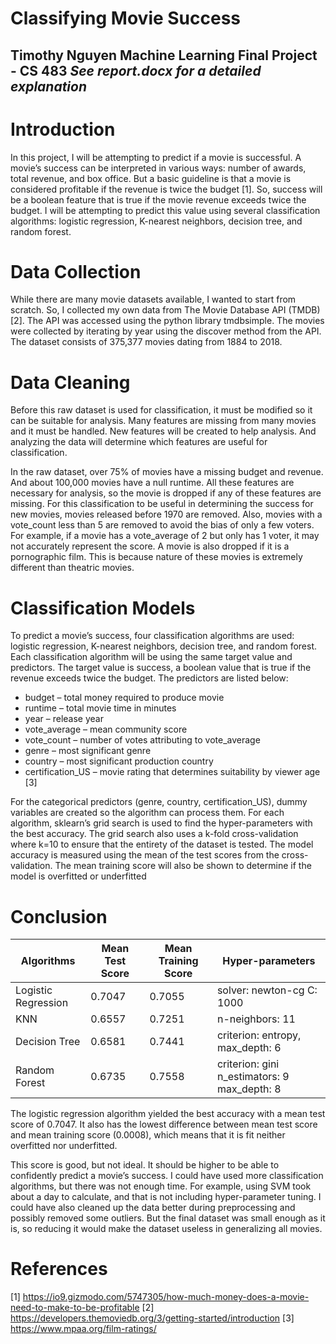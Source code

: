 ﻿# Classifying Movie Success
Timothy Nguyen
Machine Learning Final Project - CS 483
***See report.docx for a detailed explanation***
----

# Introduction
In this project, I will be attempting to predict if a movie is successful. A movie’s success can be interpreted in various ways: number of awards, total revenue, and box office. But a basic guideline is that a movie is considered profitable if the revenue is twice the budget [1]. So, success will be a boolean feature that is true if the movie revenue exceeds twice the budget. I will be attempting to predict this value using several classification algorithms: logistic regression, K-nearest neighbors, decision tree, and random forest.

# Data Collection
While there are many movie datasets available, I wanted to start from scratch. So, I collected my own data from The Movie Database API (TMDB) [2]. The API was accessed using the python library tmdbsimple. The movies were collected by iterating by year using the discover method from the API. The dataset consists of 375,377 movies dating from 1884 to 2018.

# Data Cleaning
Before this raw dataset is used for classification, it must be modified so it can be suitable for analysis. Many features are missing from many movies and it must be handled. New features will be created to help analysis. And analyzing the data will determine which features are useful for classification.

In the raw dataset, over 75% of movies have a missing budget and revenue. And about 100,000 movies have a null runtime. All these features are necessary for analysis, so the movie is dropped if any of these features are missing.  For this classification to be useful in determining the success for new movies, movies released before 1970 are removed. Also, movies with a vote_count less than 5 are removed to avoid the bias of only a few voters. For example, if a movie has a vote_average of 2 but only has 1 voter, it may not accurately represent the score. A movie is also dropped if it is a pornographic film. This is because nature of these movies is extremely different than theatric movies.

# Classification Models
To predict a movie’s success, four classification algorithms are used: logistic regression, K-nearest neighbors, decision tree, and random forest. Each classification algorithm will be using the same target value and predictors. The target value is success, a boolean value that is true if the revenue exceeds twice the budget. The predictors are listed below:

* budget – total money required to produce movie
* runtime – total movie time in minutes
* year – release year
* vote_average – mean community score
* vote_count – number of votes attributing to vote_average
* genre – most significant genre
* country – most significant production country
* certification_US – movie rating that determines suitability by viewer age [3]

For the categorical predictors (genre, country, certification_US), dummy variables are created so the algorithm can process them.
For each algorithm, sklearn’s grid search is used to find the hyper-parameters with the best accuracy. The grid search also uses a k-fold cross-validation where k=10 to ensure that the entirety of the dataset is tested. The model accuracy is measured using the mean of the test scores from the cross-validation. The mean training score will also be shown to determine if the model is overfitted or underfitted

# Conclusion
 
|    Algorithms               |    Mean   Test Score    |    Mean   Training Score    |    Hyper-parameters                                          |
|-----------------------------|-------------------------|-----------------------------|--------------------------------------------------------------|
|    Logistic   Regression    |    0.7047               |    0.7055                   |    solver:   newton-cg   C:   1000                           |
|    KNN                      |    0.6557               |    0.7251                   |    n-neighbors: 11                                           |
|    Decision   Tree          |    0.6581               |    0.7441                   |    criterion:   entropy,   max_depth:   6                    |
|    Random   Forest          |    0.6735               |    0.7558                   |    criterion:   gini   n_estimators:   9   max_depth:   8    |
The logistic regression algorithm yielded the best accuracy with a mean test score of 0.7047. It also has the lowest difference between mean test score and mean training score (0.0008), which means that it is fit neither overfitted nor underfitted.

This score is good, but not ideal. It should be higher to be able to confidently predict a movie’s success. I could have used more classification algorithms, but there was not enough time. For example, using SVM took about a day to calculate, and that is not including hyper-parameter tuning. I could have also cleaned up the data better during preprocessing and possibly removed some outliers. But the final dataset was small enough as it is, so reducing it would make the dataset useless in generalizing all movies.

# References
[1] https://io9.gizmodo.com/5747305/how-much-money-does-a-movie-need-to-make-to-be-profitable
[2] https://developers.themoviedb.org/3/getting-started/introduction
[3] https://www.mpaa.org/film-ratings/

